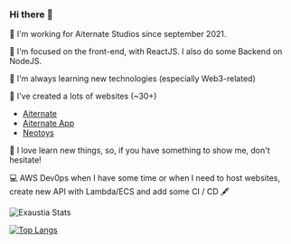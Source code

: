 ### Hi there 👋

🔭 I'm working for Aiternate Studios since september 2021. 

🌱 I'm focused on the front-end, with ReactJS. I also do some Backend on NodeJS.

🤗 I'm always learning new technologies (especially Web3-related) 

🤫 I've created a lots of websites (~30+)
- [Aiternate](https://www.aiternate.com/)
- [Aiternate App](https://app.aiternate.com/)
- [Neotoys](https://neotoys.net/)

👯 I love learn new things, so, if you have something to show me, don't hesitate!

💻 AWS Dev0ps when I have some time or when I need to host websites, create new API with Lambda/ECS and add some CI / CD 🖋️



![Exaustia Stats](https://github-readme-stats.vercel.app/api?username=exaustia&show_icons=true&theme=radical&count_private=true)


[![Top Langs](https://github-readme-stats.vercel.app/api/top-langs/?username=exaustia&layout=compact)](https://github.com/exaustia/github-readme-stats)

<!--
**Exaustia/Exaustia** is a ✨ _special_ ✨ repository because its `README.md` (this file) appears on your GitHub profile.

Here are some ideas to get you started:

- 🔭 I’m currently working on ...
- 🌱 I’m currently learning ...
- 👯 I’m looking to collaborate on ...
- 🤔 I’m looking for help with ...
- 💬 Ask me about ...
- 📫 How to reach me: ...
- 😄 Pronouns: ...
- ⚡ Fun fact: ...
-->
